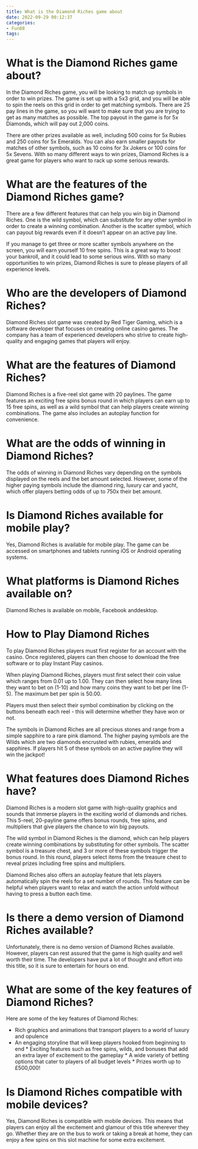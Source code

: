 ```yaml
---
title: What is the Diamond Riches game about 
date: 2022-09-29 00:12:37
categories:
- Fun88
tags:
---
```



#  What is the Diamond Riches game about? 

In the Diamond Riches game, you will be looking to match up symbols in order to win prizes. The game is set up with a 5x3 grid, and you will be able to spin the reels on this grid in order to get matching symbols. There are 25 pay lines in the game, so you will want to make sure that you are trying to get as many matches as possible. The top payout in the game is for 5x Diamonds, which will pay out 2,000 coins. 

There are other prizes available as well, including 500 coins for 5x Rubies and 250 coins for 5x Emeralds. You can also earn smaller payouts for matches of other symbols, such as 10 coins for 3x Jokers or 100 coins for 5x Sevens. With so many different ways to win prizes, Diamond Riches is a great game for players who want to rack up some serious rewards. 

# What are the features of the Diamond Riches game? 

There are a few different features that can help you win big in Diamond Riches. One is the wild symbol, which can substitute for any other symbol in order to create a winning combination. Another is the scatter symbol, which can payout big rewards even if it doesn’t appear on an active pay line. 

If you manage to get three or more scatter symbols anywhere on the screen, you will earn yourself 10 free spins. This is a great way to boost your bankroll, and it could lead to some serious wins. With so many opportunities to win prizes, Diamond Riches is sure to please players of all experience levels.

#  Who are the developers of Diamond Riches? 

Diamond Riches slot game was created by Red Tiger Gaming, which is a software developer that focuses on creating online casino games. The company has a team of experienced developers who strive to create high-quality and engaging games that players will enjoy.

# What are the features of Diamond Riches? 

Diamond Riches is a five-reel slot game with 20 paylines. The game features an exciting free spins bonus round in which players can earn up to 15 free spins, as well as a wild symbol that can help players create winning combinations. The game also includes an autoplay function for convenience. 

# What are the odds of winning in Diamond Riches? 

The odds of winning in Diamond Riches vary depending on the symbols displayed on the reels and the bet amount selected. However, some of the higher paying symbols include the diamond ring, luxury car and yacht, which offer players betting odds of up to 750x their bet amount. 

# Is Diamond Riches available for mobile play? 

Yes, Diamond Riches is available for mobile play. The game can be accessed on smartphones and tablets running iOS or Android operating systems.

#  What platforms is Diamond Riches available on? 

Diamond Riches is available on mobile, Facebook anddesktop. 

# How to Play Diamond Riches 

To play Diamond Riches players must first register for an account with the casino. Once registered, players can then choose to download the free software or to play Instant Play casinos.

When playing Diamond Riches, players must first select their coin value which ranges from 0.01 up to 1.00. They can then select how many lines they want to bet on (1-10) and how many coins they want to bet per line (1-5). The maximum bet per spin is 50.00.

Players must then select their symbol combination by clicking on the buttons beneath each reel - this will determine whether they have won or not.

The symbols in Diamond Riches are all precious stones and range from a simple sapphire to a rare pink diamond. The higher paying symbols are the Wilds which are two diamonds encrusted with rubies, emeralds and sapphires. If players hit 5 of these symbols on an active payline they will win the jackpot!

#  What features does Diamond Riches have? 

Diamond Riches is a modern slot game with high-quality graphics and sounds that immerse players in the exciting world of diamonds and riches. This 5-reel, 20-payline game offers bonus rounds, free spins, and multipliers that give players the chance to win big payouts.

The wild symbol in Diamond Riches is the diamond, which can help players create winning combinations by substituting for other symbols. The scatter symbol is a treasure chest, and 3 or more of these symbols trigger the bonus round. In this round, players select items from the treasure chest to reveal prizes including free spins and multipliers.

Diamond Riches also offers an autoplay feature that lets players automatically spin the reels for a set number of rounds. This feature can be helpful when players want to relax and watch the action unfold without having to press a button each time.

#  Is there a demo version of Diamond Riches available?

Unfortunately, there is no demo version of Diamond Riches available. However, players can rest assured that the game is high quality and well worth their time. The developers have put a lot of thought and effort into this title, so it is sure to entertain for hours on end.

# What are some of the key features of Diamond Riches?

Here are some of the key features of Diamond Riches:

* Rich graphics and animations that transport players to a world of luxury and opulence
 * An engaging storyline that will keep players hooked from beginning to end * Exciting features such as free spins, wilds, and bonuses that add an extra layer of excitement to the gameplay * A wide variety of betting options that cater to players of all budget levels * Prizes worth up to £500,000!

# Is Diamond Riches compatible with mobile devices?

Yes, Diamond Riches is compatible with mobile devices. This means that players can enjoy all the excitement and glamour of this title wherever they go. Whether they are on the bus to work or taking a break at home, they can enjoy a few spins on this slot machine for some extra excitement.
